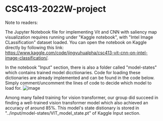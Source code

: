 # CSC413-2022W-project

Note to readers: 

The Jupyter Notebook file for implementing Vit and CNN with saliency map visualization requires running under "Kaggle notebook", with "Intel Image CLassification" dataset 
loaded. You can open the notebook on Kaggle directly by following this link: https://www.kaggle.com/code/jingyuhualpha/csc413-vit-cnn-on-intel-image-classification/.

In the notebook "Input" section, there is also a folder called "model-states" which contains trained model dicctionaries. Code for loading these dictionaries are already implemented
and can be found in the code below. Simply comment/uncomment the lines of code to decide which model to load for. 
![image](https://user-images.githubusercontent.com/93051054/164500957-e5af98e1-4036-472d-bfc1-9398f2952a0b.png)

Among many failed training for vision transformer, our group did succeed in finding a well-trained vision transformer model which also achieved an accuracy of around 85%. This
model's state distionary is stored in "../input/model-states/VIT_model_state.pt" of Kaggle Input section. 
